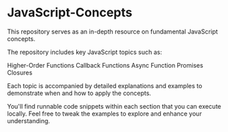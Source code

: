 # JavaScript-Concepts
This repository serves as an in-depth resource on fundamental JavaScript concepts.

The repository includes key JavaScript topics such as:

Higher-Order Functions Callback Functions Async Function Promises Closures

Each topic is accompanied by detailed explanations and examples to demonstrate when and how to apply the concepts.

You'll find runnable code snippets within each section that you can execute locally. Feel free to tweak the examples to explore and enhance your understanding.
